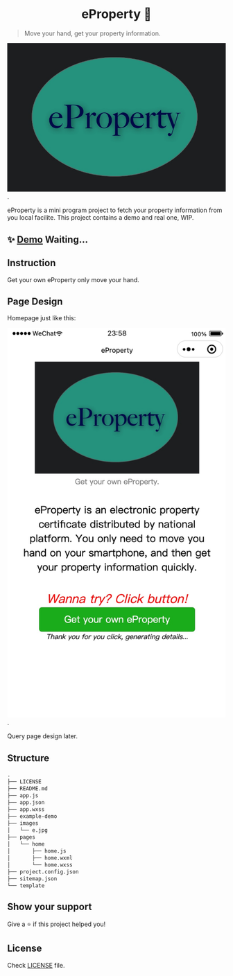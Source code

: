 <h1 align="center">eProperty 👋</h1>
<p>
</p>

> Move your hand, get your property information.

![](https://github.com/i0Ek3/eProperty/blob/hyenas/images/e.jpg).

eProperty is a mini program project to fetch your property information from you local facilite. This project contains a demo and real one, WIP.


## ✨ [Demo](https://) Waiting...


## Instruction

Get your own eProperty only move your hand.

## Page Design

Homepage just like this:

![](https://github.com/i0Ek3/eProperty/blob/hyenas/images/mini.jpg).

Query page design later.


## Structure

```console
.
├── LICENSE
├── README.md
├── app.js
├── app.json
├── app.wxss
├── example-demo
├── images
│   └── e.jpg
├── pages
│   └── home
│       ├── home.js
│       ├── home.wxml
│       └── home.wxss
├── project.config.json
├── sitemap.json
└── template

```


## Show your support

Give a ⭐️ if this project helped you!

## License

Check [LICENSE](https://github.com/i0Ek3/eProperty/blob/hyenas/LICENSE) file.
